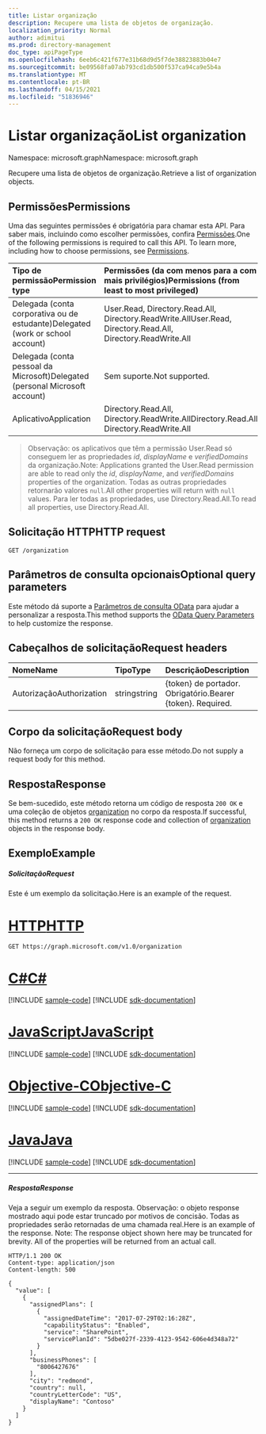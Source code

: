 ```yaml
---
title: Listar organização
description: Recupere uma lista de objetos de organização.
localization_priority: Normal
author: adimitui
ms.prod: directory-management
doc_type: apiPageType
ms.openlocfilehash: 6eeb6c421f677e31b68d9d5f7de38823883b04e7
ms.sourcegitcommit: be09568fa07ab793cd1db500f537ca94ca9e5b4a
ms.translationtype: MT
ms.contentlocale: pt-BR
ms.lasthandoff: 04/15/2021
ms.locfileid: "51836946"
---
```

# <a name="list-organization"></a><span data-ttu-id="97b29-103">Listar organização</span><span class="sxs-lookup"><span data-stu-id="97b29-103">List organization</span></span>

<span data-ttu-id="97b29-104">Namespace: microsoft.graph</span><span class="sxs-lookup"><span data-stu-id="97b29-104">Namespace: microsoft.graph</span></span>



<span data-ttu-id="97b29-105">Recupere uma lista de objetos de organização.</span><span class="sxs-lookup"><span data-stu-id="97b29-105">Retrieve a list of organization objects.</span></span>
## <a name="permissions"></a><span data-ttu-id="97b29-106">Permissões</span><span class="sxs-lookup"><span data-stu-id="97b29-106">Permissions</span></span>
<span data-ttu-id="97b29-p101">Uma das seguintes permissões é obrigatória para chamar esta API. Para saber mais, incluindo como escolher permissões, confira [Permissões](/graph/permissions-reference).</span><span class="sxs-lookup"><span data-stu-id="97b29-p101">One of the following permissions is required to call this API. To learn more, including how to choose permissions, see [Permissions](/graph/permissions-reference).</span></span>

|<span data-ttu-id="97b29-109">Tipo de permissão</span><span class="sxs-lookup"><span data-stu-id="97b29-109">Permission type</span></span>      | <span data-ttu-id="97b29-110">Permissões (da com menos para a com mais privilégios)</span><span class="sxs-lookup"><span data-stu-id="97b29-110">Permissions (from least to most privileged)</span></span>              |
|:--------------------|:---------------------------------------------------------|
|<span data-ttu-id="97b29-111">Delegada (conta corporativa ou de estudante)</span><span class="sxs-lookup"><span data-stu-id="97b29-111">Delegated (work or school account)</span></span> | <span data-ttu-id="97b29-112">User.Read, Directory.Read.All, Directory.ReadWrite.All</span><span class="sxs-lookup"><span data-stu-id="97b29-112">User.Read, Directory.Read.All, Directory.ReadWrite.All</span></span>   |
|<span data-ttu-id="97b29-113">Delegada (conta pessoal da Microsoft)</span><span class="sxs-lookup"><span data-stu-id="97b29-113">Delegated (personal Microsoft account)</span></span> | <span data-ttu-id="97b29-114">Sem suporte.</span><span class="sxs-lookup"><span data-stu-id="97b29-114">Not supported.</span></span>    |
|<span data-ttu-id="97b29-115">Aplicativo</span><span class="sxs-lookup"><span data-stu-id="97b29-115">Application</span></span> | <span data-ttu-id="97b29-116">Directory.Read.All, Directory.ReadWrite.All</span><span class="sxs-lookup"><span data-stu-id="97b29-116">Directory.Read.All, Directory.ReadWrite.All</span></span> |

> <span data-ttu-id="97b29-117">Observação: os aplicativos que têm a permissão User.Read só conseguem ler as propriedades *id*, *displayName* e *verifiedDomains* da organização.</span><span class="sxs-lookup"><span data-stu-id="97b29-117">Note: Applications granted the User.Read permission are able to read only the *id*, *displayName*, and *verifiedDomains* properties of the organization.</span></span>  <span data-ttu-id="97b29-118">Todas as outras propriedades retornarão valores `null`.</span><span class="sxs-lookup"><span data-stu-id="97b29-118">All other properties will return with `null` values.</span></span> <span data-ttu-id="97b29-119">Para ler todas as propriedades, use Directory.Read.All.</span><span class="sxs-lookup"><span data-stu-id="97b29-119">To read all properties, use Directory.Read.All.</span></span>

## <a name="http-request"></a><span data-ttu-id="97b29-120">Solicitação HTTP</span><span class="sxs-lookup"><span data-stu-id="97b29-120">HTTP request</span></span>
<!-- { "blockType": "ignored" } -->
```http
GET /organization
```
## <a name="optional-query-parameters"></a><span data-ttu-id="97b29-121">Parâmetros de consulta opcionais</span><span class="sxs-lookup"><span data-stu-id="97b29-121">Optional query parameters</span></span>
<span data-ttu-id="97b29-122">Este método dá suporte a [Parâmetros de consulta OData](/graph/query-parameters) para ajudar a personalizar a resposta.</span><span class="sxs-lookup"><span data-stu-id="97b29-122">This method supports the [OData Query Parameters](/graph/query-parameters) to help customize the response.</span></span>
## <a name="request-headers"></a><span data-ttu-id="97b29-123">Cabeçalhos de solicitação</span><span class="sxs-lookup"><span data-stu-id="97b29-123">Request headers</span></span>
| <span data-ttu-id="97b29-124">Nome</span><span class="sxs-lookup"><span data-stu-id="97b29-124">Name</span></span>       | <span data-ttu-id="97b29-125">Tipo</span><span class="sxs-lookup"><span data-stu-id="97b29-125">Type</span></span> | <span data-ttu-id="97b29-126">Descrição</span><span class="sxs-lookup"><span data-stu-id="97b29-126">Description</span></span>|
|:-----------|:------|:----------|
| <span data-ttu-id="97b29-127">Autorização</span><span class="sxs-lookup"><span data-stu-id="97b29-127">Authorization</span></span>  | <span data-ttu-id="97b29-128">string</span><span class="sxs-lookup"><span data-stu-id="97b29-128">string</span></span>  | <span data-ttu-id="97b29-p103">{token} de portador. Obrigatório.</span><span class="sxs-lookup"><span data-stu-id="97b29-p103">Bearer {token}. Required.</span></span> |

## <a name="request-body"></a><span data-ttu-id="97b29-131">Corpo da solicitação</span><span class="sxs-lookup"><span data-stu-id="97b29-131">Request body</span></span>
<span data-ttu-id="97b29-132">Não forneça um corpo de solicitação para esse método.</span><span class="sxs-lookup"><span data-stu-id="97b29-132">Do not supply a request body for this method.</span></span>

## <a name="response"></a><span data-ttu-id="97b29-133">Resposta</span><span class="sxs-lookup"><span data-stu-id="97b29-133">Response</span></span>

<span data-ttu-id="97b29-134">Se bem-sucedido, este método retorna um código de resposta `200 OK` e uma coleção de objetos [organization](../resources/organization.md) no corpo da resposta.</span><span class="sxs-lookup"><span data-stu-id="97b29-134">If successful, this method returns a `200 OK` response code and collection of [organization](../resources/organization.md) objects in the response body.</span></span>
## <a name="example"></a><span data-ttu-id="97b29-135">Exemplo</span><span class="sxs-lookup"><span data-stu-id="97b29-135">Example</span></span>
##### <a name="request"></a><span data-ttu-id="97b29-136">Solicitação</span><span class="sxs-lookup"><span data-stu-id="97b29-136">Request</span></span>
<span data-ttu-id="97b29-137">Este é um exemplo da solicitação.</span><span class="sxs-lookup"><span data-stu-id="97b29-137">Here is an example of the request.</span></span>

# <a name="http"></a>[<span data-ttu-id="97b29-138">HTTP</span><span class="sxs-lookup"><span data-stu-id="97b29-138">HTTP</span></span>](#tab/http)
<!-- {
  "blockType": "request",
  "name": "get_organization_2"
}-->
```msgraph-interactive
GET https://graph.microsoft.com/v1.0/organization
```
# <a name="c"></a>[<span data-ttu-id="97b29-139">C#</span><span class="sxs-lookup"><span data-stu-id="97b29-139">C#</span></span>](#tab/csharp)
[!INCLUDE [sample-code](../includes/snippets/csharp/get-organization-2-csharp-snippets.md)]
[!INCLUDE [sdk-documentation](../includes/snippets/snippets-sdk-documentation-link.md)]

# <a name="javascript"></a>[<span data-ttu-id="97b29-140">JavaScript</span><span class="sxs-lookup"><span data-stu-id="97b29-140">JavaScript</span></span>](#tab/javascript)
[!INCLUDE [sample-code](../includes/snippets/javascript/get-organization-2-javascript-snippets.md)]
[!INCLUDE [sdk-documentation](../includes/snippets/snippets-sdk-documentation-link.md)]

# <a name="objective-c"></a>[<span data-ttu-id="97b29-141">Objective-C</span><span class="sxs-lookup"><span data-stu-id="97b29-141">Objective-C</span></span>](#tab/objc)
[!INCLUDE [sample-code](../includes/snippets/objc/get-organization-2-objc-snippets.md)]
[!INCLUDE [sdk-documentation](../includes/snippets/snippets-sdk-documentation-link.md)]

# <a name="java"></a>[<span data-ttu-id="97b29-142">Java</span><span class="sxs-lookup"><span data-stu-id="97b29-142">Java</span></span>](#tab/java)
[!INCLUDE [sample-code](../includes/snippets/java/get-organization-2-java-snippets.md)]
[!INCLUDE [sdk-documentation](../includes/snippets/snippets-sdk-documentation-link.md)]

---

##### <a name="response"></a><span data-ttu-id="97b29-143">Resposta</span><span class="sxs-lookup"><span data-stu-id="97b29-143">Response</span></span>
<span data-ttu-id="97b29-p104">Veja a seguir um exemplo da resposta. Observação: o objeto response mostrado aqui pode estar truncado por motivos de concisão. Todas as propriedades serão retornadas de uma chamada real.</span><span class="sxs-lookup"><span data-stu-id="97b29-p104">Here is an example of the response. Note: The response object shown here may be truncated for brevity. All of the properties will be returned from an actual call.</span></span>
<!-- {
  "blockType": "response",
  "truncated": true,
  "@odata.type": "microsoft.graph.organization",
  "isCollection": true
} -->
```http
HTTP/1.1 200 OK
Content-type: application/json
Content-length: 500

{
  "value": [
    {
      "assignedPlans": [
        {
          "assignedDateTime": "2017-07-29T02:16:28Z",
          "capabilityStatus": "Enabled",
          "service": "SharePoint",
          "servicePlanId": "5dbe027f-2339-4123-9542-606e4d348a72"
        }
      ],
      "businessPhones": [
        "8006427676"
      ],
      "city": "redmond",
      "country": null,
      "countryLetterCode": "US",
      "displayName": "Contoso"
    }
  ]
}
```

<!-- uuid: 8fcb5dbc-d5aa-4681-8e31-b001d5168d79
2015-10-25 14:57:30 UTC -->
<!-- {
  "type": "#page.annotation",
  "description": "List organization",
  "keywords": "",
  "section": "documentation",
  "tocPath": "",
  "suppressions": [
  ]
}-->
